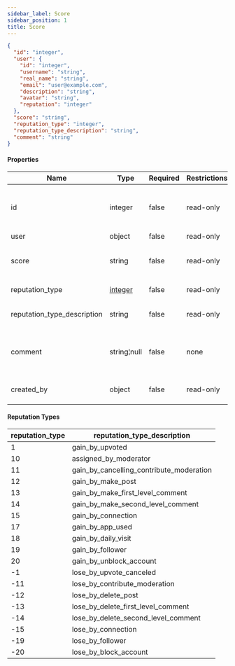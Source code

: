 ```yaml
---
sidebar_label: Score
sidebar_position: 1
title: Score
---
```


```json
{
  "id": "integer",
  "user": {
    "id": "integer",
    "username": "string",
    "real_name": "string",
    "email": "user@example.com",
    "description": "string",
    "avatar": "string",
    "reputation": "integer"
  },
  "score": "string",
  "reputation_type": "integer",
  "reputation_type_description": "string",
  "comment": "string"
}

```

#### Properties

| Name                        | Type        | Required | Restrictions | Description                                              |
|-----------------------------|-------------|----------|--------------|----------------------------------------------------------|
| id                          | integer     | false    | read-only    | A unique integer value identifying this score            |
| user                        | object      | false    | read-only    | [User](/docs/apireference/v2/schemas/user)               |
| score                       | string      | false    | read-only    | Positive or negative integer value                       |
| reputation_type             | [integer](/docs/apireference/v2/schemas/score#reputation-types) | false    | read-only    | Integer code                                             |
| reputation_type_description | string      | false    | read-only    | String description of the code                           |
| comment                     | string¦null | false    | none         | Custom comment for this score variation                  |
| created_by                  | object      | false    | read-only    | The moderator [User](/docs/apireference/v2/schemas/user) |

#### Reputation Types

| reputation_type | reputation_type_description              |
|-----------------|------------------------------------------|
| 1               | gain_by_upvoted                          |
| 10              | assigned_by_moderator                    |
| 11              | gain_by_cancelling_contribute_moderation |
| 12              | gain_by_make_post                        |
| 13              | gain_by_make_first_level_comment         |
| 14              | gain_by_make_second_level_comment        |
| 15              | gain_by_connection                       |
| 17              | gain_by_app_used                         |
| 18              | gain_by_daily_visit                      |
| 19              | gain_by_follower                         |
| 20              | gain_by_unblock_account                  |
| -1              | lose_by_upvote_canceled                  |
| -11             | lose_by_contribute_moderation            |
| -12             | lose_by_delete_post                      |
| -13             | lose_by_delete_first_level_comment       |
| -14             | lose_by_delete_second_level_comment      |
| -15             | lose_by_connection                       |
| -19             | lose_by_follower                         |
| -20             | lose_by_block_account                    |
